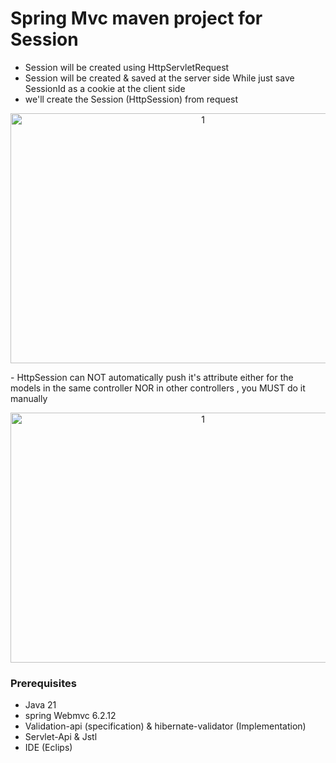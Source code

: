 # Spring Mvc maven project for Session
- Session will be created using HttpServletRequest 
- Session will be created & saved at  the server side While just save SessionId as a cookie at the client side
- we'll create the Session (HttpSession) from request
<p align="center">
<img width="600" height="400" alt="1" src="https://github.com/user-attachments/assets/0c445020-0e02-49b6-ba22-8f4788c33bf5" />
</p>
- HttpSession can NOT automatically push it's attribute either for the models in the same controller NOR in other controllers , you MUST do it manually
<p align="center">
<img width="600" height="400" alt="1" src="https://github.com/user-attachments/assets/f972e44f-f4eb-4043-9189-0b5fa393882a" />
</p>

### Prerequisites
- Java 21
- spring Webmvc 6.2.12
- Validation-api (specification) & hibernate-validator (Implementation)
- Servlet-Api & Jstl
- IDE (Eclips)
